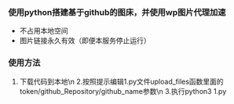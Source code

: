### 使用python搭建基于github的图床，并使用wp图片代理加速

- 不占用本地空间
- 图片链接永久有效（即便本服务停止运行）
### 使用方法
1. 下载代码到本地\n
2.按照提示编辑1.py文件upload_files函数里面的token/github_Repository/github_name参数\n
3.执行python3 1.py

